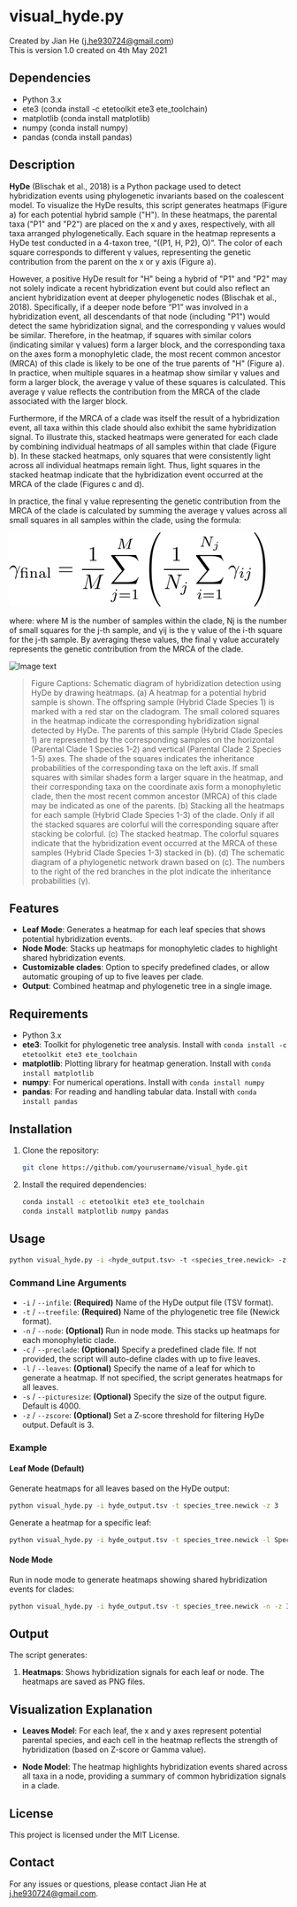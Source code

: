 
# visual_hyde.py

Created by Jian He (j.he930724@gmail.com)                      
This is version 1.0 created on 4th May 2021                                                                                                                            
                                                                                        
## Dependencies
- Python 3.x
- ete3 (conda install -c etetoolkit ete3 ete_toolchain)
- matplotlib (conda install matplotlib)
- numpy (conda install numpy)
- pandas (conda install pandas)
  
 
## Description

**HyDe** (Blischak et al., 2018) is a Python package used to detect hybridization events using phylogenetic invariants based on the coalescent model. To visualize the HyDe results, this script generates heatmaps (Figure a) for each potential hybrid sample ("H"). In these heatmaps, the parental taxa ("P1" and "P2") are placed on the x and y axes, respectively, with all taxa arranged phylogenetically. Each square in the heatmap represents a HyDe test conducted in a 4-taxon tree, “((P1, H, P2), O)”. The color of each square corresponds to different γ values, representing the genetic contribution from the parent on the x or y axis (Figure a).

However, a positive HyDe result for "H" being a hybrid of "P1" and "P2" may not solely indicate a recent hybridization event but could also reflect an ancient hybridization event at deeper phylogenetic nodes (Blischak et al., 2018). Specifically, if a deeper node before “P1” was involved in a hybridization event, all descendants of that node (including "P1") would detect the same hybridization signal, and the corresponding γ values would be similar. Therefore, in the heatmap, if squares with similar colors (indicating similar γ values) form a larger block, and the corresponding taxa on the axes form a monophyletic clade, the most recent common ancestor (MRCA) of this clade is likely to be one of the true parents of "H" (Figure a). In practice, when multiple squares in a heatmap show similar γ values and form a larger block, the average γ value of these squares is calculated. This average γ value reflects the contribution from the MRCA of the clade associated with the larger block.

Furthermore, if the MRCA of a clade was itself the result of a hybridization event, all taxa within this clade should also exhibit the same hybridization signal. To illustrate this, stacked heatmaps were generated for each clade by combining individual heatmaps of all samples within that clade (Figure b). In these stacked heatmaps, only squares that were consistently light across all individual heatmaps remain light. Thus, light squares in the stacked heatmap indicate that the hybridization event occurred at the MRCA of the clade (Figures c and d). 

In practice, the final γ value representing the genetic contribution from the MRCA of the clade is calculated by summing the average γ values across all small squares in all samples within the clade, using the formula:

![Gamma Formula](https://github.com/Jhe1004/VisualHyde/blob/main/gamma_formula.png)

where:
where M is the number of samples within the clade, Nj is the number of small squares for the j-th sample, and γij is the γ value of the i-th square for the j-th sample. By averaging these values, the final γ value accurately represents the genetic contribution from the MRCA of the clade.
  

 ![Image text](https://github.com/Jhe1004/VisualHyde/blob/main/Heatmap.jpg)
> Figure Captions: Schematic diagram of hybridization detection using HyDe by drawing heatmaps. (a) A heatmap for a potential hybrid sample is shown. The offspring sample (Hybrid Clade Species 1) is marked with a red star on the cladogram. The small colored squares in the heatmap indicate the corresponding hybridization signal detected by HyDe. The parents of this sample (Hybrid Clade Species 1) are represented by the corresponding samples on the horizontal (Parental Clade 1 Species 1-2) and vertical (Parental Clade 2 Species 1-5) axes. The shade of the squares indicates the inheritance probabilities of the corresponding taxa on the left axis. If small squares with similar shades form a larger square in the heatmap, and their corresponding taxa on the coordinate axis form a monophyletic clade, then the most recent common ancestor (MRCA) of this clade may be indicated as one of the parents. (b) Stacking all the heatmaps for each sample (Hybrid Clade Species 1-3) of the clade. Only if all the stacked squares are colorful will the corresponding square after stacking be colorful. (c) The stacked heatmap. The colorful squares indicate that the hybridization event occurred at the MRCA of these samples (Hybrid Clade Species 1-3) stacked in (b). (d) The schematic diagram of a phylogenetic network drawn based on (c). The numbers to the right of the red branches in the plot indicate the inheritance probabilities (γ).

## Features

- **Leaf Mode**: Generates a heatmap for each leaf species that shows potential hybridization events.
- **Node Mode**: Stacks up heatmaps for monophyletic clades to highlight shared hybridization events.
- **Customizable clades**: Option to specify predefined clades, or allow automatic grouping of up to five leaves per clade.
- **Output**: Combined heatmap and phylogenetic tree in a single image.

## Requirements

- Python 3.x
- **ete3**: Toolkit for phylogenetic tree analysis. Install with `conda install -c etetoolkit ete3 ete_toolchain`
- **matplotlib**: Plotting library for heatmap generation. Install with `conda install matplotlib`
- **numpy**: For numerical operations. Install with `conda install numpy`
- **pandas**: For reading and handling tabular data. Install with `conda install pandas`

## Installation

1. Clone the repository:
    ```bash
    git clone https://github.com/yourusername/visual_hyde.git
    ```

2. Install the required dependencies:
    ```bash
    conda install -c etetoolkit ete3 ete_toolchain
    conda install matplotlib numpy pandas
    ```

## Usage

```bash
python visual_hyde.py -i <hyde_output.tsv> -t <species_tree.newick> -z <Z-score threshold>
```

### Command Line Arguments

- `-i` / `--infile`: **(Required)** Name of the HyDe output file (TSV format).
- `-t` / `--treefile`: **(Required)** Name of the phylogenetic tree file (Newick format).
- `-n` / `--node`: **(Optional)** Run in node mode. This stacks up heatmaps for each monophyletic clade.
- `-c` / `--preclade`: **(Optional)** Specify a predefined clade file. If not provided, the script will auto-define clades with up to five leaves.
- `-l` / `--leaves`: **(Optional)** Specify the name of a leaf for which to generate a heatmap. If not specified, the script generates heatmaps for all leaves.
- `-s` / `--picturesize`: **(Optional)** Specify the size of the output figure. Default is 4000.
- `-z` / `--zscore`: **(Optional)** Set a Z-score threshold for filtering HyDe output. Default is 3.

### Example

#### Leaf Mode (Default)

Generate heatmaps for all leaves based on the HyDe output:

```bash
python visual_hyde.py -i hyde_output.tsv -t species_tree.newick -z 3
```

Generate a heatmap for a specific leaf:

```bash
python visual_hyde.py -i hyde_output.tsv -t species_tree.newick -l SpeciesA -z 3
```

#### Node Mode

Run in node mode to generate heatmaps showing shared hybridization events for clades:

```bash
python visual_hyde.py -i hyde_output.tsv -t species_tree.newick -n -z 3
```

## Output

The script generates:
1. **Heatmaps**: Shows hybridization signals for each leaf or node. The heatmaps are saved as PNG files.


## Visualization Explanation

- **Leaves Model**: For each leaf, the x and y axes represent potential parental species, and each cell in the heatmap reflects the strength of hybridization (based on Z-score or Gamma value).
  
- **Node Model**: The heatmap highlights hybridization events shared across all taxa in a node, providing a summary of common hybridization signals in a clade.

## License

This project is licensed under the MIT License.

## Contact

For any issues or questions, please contact Jian He at j.he930724@gmail.com.
